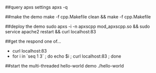 
##query apxs settings
apxs -q

##make the demo
make -f cpp.Makefile clean && make -f cpp.Makefile 

##deploy the demo
sudo apxs -i -n apxscpp mod_apxscpp.so && sudo service apache2 restart && curl localhost:83

##get the respond
one of...
- curl localhost:83
- for i in \`seq 1 3\` ; do echo $i ; curl localhost:83  ; done

##start the multi-threaded hello-world demo
./hello-world



